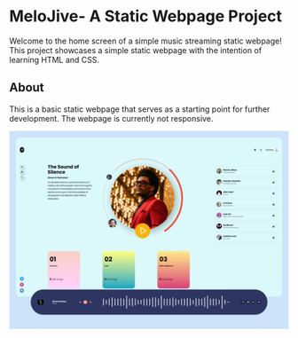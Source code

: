 # MeloJive- A Static Webpage Project

Welcome to the home screen of a simple music streaming static webpage! This project showcases a simple static webpage with the intention of learning HTML and CSS.

## About

This is a basic static webpage that serves as a starting point for further development. The webpage is currently not responsive.

![MeloJive](Images/MeloJive.png)
